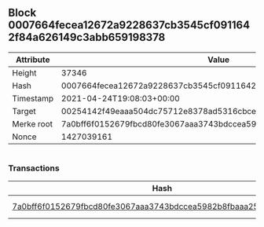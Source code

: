 ## Block 0007664fecea12672a9228637cb3545cf0911642f84a626149c3abb659198378

Attribute | Value
--- | ---
Height | 37346
Hash | 0007664fecea12672a9228637cb3545cf0911642f84a626149c3abb659198378
Timestamp | 2021-04-24T19:08:03+00:00
Target | 00254142f49eaaa504dc75712e8378ad5316cbcead634704b3734b6271167cc4
Merke root | 7a0bff6f0152679fbcd80fe3067aaa3743bdccea5982b8fbaaa2537c917cbb9e
Nonce | 1427039161

```

```

### Transactions

Hash | Amount
--- | ---
[7a0bff6f0152679fbcd80fe3067aaa3743bdccea5982b8fbaaa2537c917cbb9e](7a0bff6f0152679fbcd80fe3067aaa3743bdccea5982b8fbaaa2537c917cbb9e.md) | 10.00000000 SKEPTI 
